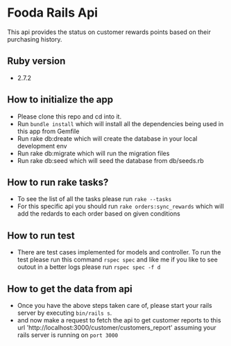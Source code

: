 # Fooda Rails Api
This api provides the status on customer rewards points based on their purchasing history.

## Ruby version
* 2.7.2


## How to initialize the app
* Please clone this repo and cd into it.
* Run `bundle install` which will install all the dependencies being used in this app from Gemfile
* Run rake db:dreate which will create the database in your local development env
* Run rake db:migrate which will run the migration files
* Run rake db:seed which will seed the database from db/seeds.rb

## How to run rake tasks?
* To see the list of all the tasks please run `rake --tasks`
* For this specific api you should run `rake orders:sync_rewards` which will add the redards to each order based on given conditions


## How to run test
* There are test cases implemented for models and controller. To run the test please run this command `rspec spec` and like me if you like to see outout in a better logs please run `rspec spec -f d` 

## How to get the data from api
* Once you have the above steps taken care of, please start your rails server by executing `bin/rails s`.
* and now make a request to fetch the api to get customer reports to this url 'http://localhost:3000/customer/customers_report' assuming your rails server is running on `port 3000`
